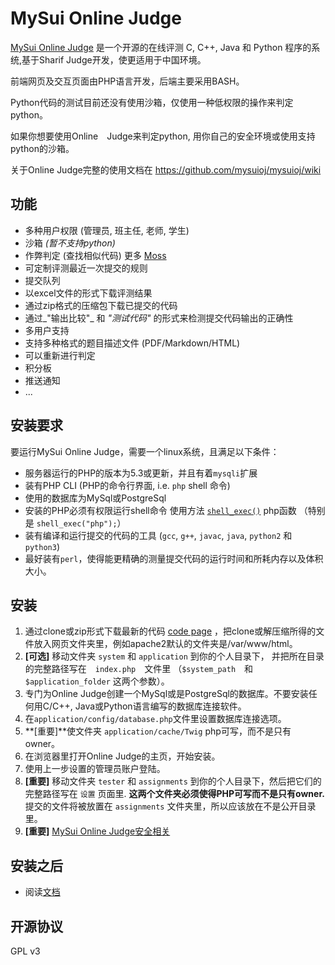 # MySui Online Judge

[MySui Online Judge](https://github.com/mysuioj/mysuioj) 是一个开源的在线评测 C, C++, Java 和
Python 程序的系统,基于Sharif Judge开发，使更适用于中国环境。

前端网页及交互页面由PHP语言开发，后端主要采用BASH。

Python代码的测试目前还没有使用沙箱，仅使用一种低权限的操作来判定python。

如果你想要使用Online　Judge来判定python, 用你自己的安全环境或使用支持python的沙箱。

关于Online Judge完整的使用文档在 https://github.com/mysuioj/mysuioj/wiki

## 功能
  * 多种用户权限 (管理员, 班主任, 老师, 学生)
  * 沙箱 _(暂不支持python)_
  * 作弊判定 (查找相似代码) 更多 [Moss](http://theory.stanford.edu/~aiken/moss/)
  * 可定制评测最近一次提交的规则
  * 提交队列
  * 以excel文件的形式下载评测结果
  * 通过zip格式的压缩包下载已提交的代码
  * 通过_"输出比较"_ 和 _"测试代码"_ 的形式来检测提交代码输出的正确性
  * 多用户支持
  * 支持多种格式的题目描述文件 (PDF/Markdown/HTML)
  * 可以重新进行判定
  * 积分板
  * 推送通知
  * ...

## 安装要求

要运行MySui Online Judge，需要一个linux系统，且满足以下条件：

  * 服务器运行的PHP的版本为5.3或更新，并且有着`mysqli`扩展
  * 装有PHP CLI (PHP的命令行界面, i.e. `php` shell 命令)
  * 使用的数据库为MySql或PostgreSql
  * 安装的PHP必须有权限运行shell命令 使用方法 [`shell_exec()`](http://www.php.net/manual/en/function.shell-exec.php) php函数 （特别是 `shell_exec("php");`）
  * 装有编译和运行提交的代码的工具 (`gcc`, `g++`, `javac`, `java`, `python2` 和 `python3`)
  * 最好装有`perl`，使得能更精确的测量提交代码的运行时间和所耗内存以及体积大小。

## 安装

  1. 通过clone或zip形式下载最新的代码 [code page](https://github.com/mysuioj/mysuioj) ，把clone或解压缩所得的文件放入网页文件夹里，例如apache2默认的文件夹是/var/www/html。
  2. **[可选]** 移动文件夹 `system` 和 `application` 到你的个人目录下， 并把所在目录的完整路径写在　`index.php`　文件里 （`$system_path`　和　`$application_folder` 这两个参数）。
  3. 专门为Online Judge创建一个MySql或是PostgreSql的数据库。不要安装任何用C/C++, Java或Python语言编写的数据库连接软件。
  4. 在`application/config/database.php`文件里设置数据库连接选项。
  5. **[重要]**使文件夹 `application/cache/Twig` php可写，而不是只有owner。
  6. 在浏览器里打开Online Judge的主页，开始安装。
  7. 使用上一步设置的管理员账户登陆。
  8. **[重要]** 移动文件夹 `tester` 和 `assignments` 到你的个人目录下，然后把它们的完整路径写在 `设置` 页面里. **这两个文件夹必须使得PHP可写而不是只有owner.** 提交的文件将被放置在 `assignments` 文件夹里，所以应该放在不是公开目录里。
  9. **[重要]** [MySui Online Judge安全相关](https://github.com/mysuioj/mysuioj/wiki)

## 安装之后

  * 阅读[文档](https://github.com/mysuioj/mysuioj/wiki)

## 开源协议

GPL v3
